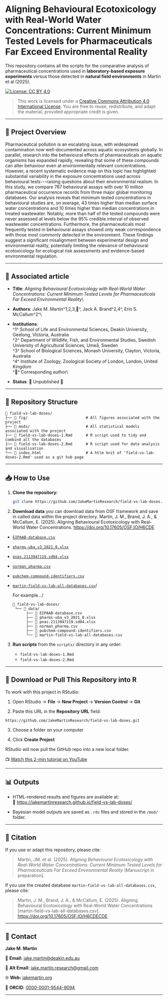 # Aligning Behavioural Ecotoxicology with Real-World Water Concentrations: Current Minimum Tested Levels for Pharmaceuticals Far Exceed Environmental Reality

This repository contains all the scripts for the comparative analysis of pharmaceutical concentrations used in **laboratory-based exposure experiments** versus those detected in **natural field environments** in Martin et al (2025).

[![License: CC BY 4.0](https://img.shields.io/badge/License-CC%20BY%204.0-lightgrey.svg)](https://creativecommons.org/licenses/by/4.0/)

> This work is licensed under a [Creative Commons Attribution 4.0 International License](https://creativecommons.org/licenses/by/4.0/). You are free to reuse, redistribute, and adapt the material, provided appropriate credit is given.

------------------------------------------------------------------------

## 📖 Project Overview

Pharmaceutical pollution is an escalating issue, with widespread contamination now well-documented across aquatic ecosystems globally. In parallel, research into the behavioural effects of pharmaceuticals on aquatic organisms has expanded rapidly, revealing that some of these compounds can alter behaviour even at environmentally relevant concentrations. However, a recent systematic evidence map on this topic has highlighted substantial variability in the exposure concentrations used across behavioural tests---raising questions about their environmental realism. In this study, we compare 767 behavioural assays with over 10 million pharmaceutical occurrence records from three major global monitoring databases. Our analysis reveals that minimum tested concentrations in behavioural studies are, on average, 43 times higher than median surface water concentrations and 10 times higher than median concentrations in treated wastewater. Notably, more than half of the tested compounds were never assessed at levels below the 95% credible interval of observed wastewater concentrations. Furthermore, the pharmaceuticals most frequently tested in behavioural assays showed only weak correspondence with those most commonly detected in the environment. These findings suggest a significant misalignment between experimental design and environmental reality, potentially limiting the relevance of behavioural ecotoxicology for ecological risk assessments and evidence-based environmental regulation.

------------------------------------------------------------------------

## 📝 Associated article

-   **Title**: *Aligning Behavioural Ecotoxicology with Real-World Water Concentrations: Current Minimum Tested Levels for Pharmaceuticals Far Exceed Environmental Reality*\

-   **Authors**: Jake M. Martin^1,2,3,📩^, Jack A. Brand^2,4^, Erin S. McCallum^2^\

-   **Institutions**:\
    ^1^ School of Life and Environmental Sciences, Deakin University, Geelong, Victoria, Australia\
    ^2^ Department of Wildlife, Fish, and Environmental Studies, Swedish University of Agricultural Sciences, Umeå, Sweden\
    ^3^ School of Biological Sciences, Monash University, Clayton, Victoria, Australia\
    ^4^ Institute of Zoology, Zoological Society of London, London, United Kingdom\
    ^📩^ Corresponding author\

-   **Status**: 🚧 Unpublished 🚧

------------------------------------------------------------------------

## 📁 Repository Structure

```         
📂 field-vs-lab-doses/
├── 📂 fig/                          # All figures associated with the project
├── 📂 mods/                         # All statistical models associated with the project
├── 📄 field-vs-lab-doses-1.Rmd      # R script used to tidy and combind all the databases 
├── 📄 field-vs-lab-doses-2.Rmd      # R script used for data analysis and visualisation  
└── 📄 index.html                    # A htlm knit of 'field-vs-lab-doses-2.Rmd' used as a git hub page
```

------------------------------------------------------------------------

## 📥 How to Use

1.  **Clone the repository:**

    ``` bash
    git clone https://github.com/JakeMartinResearch/field-vs-lab-doses.git
    ```

2.  **Download data** you can download data from OSF framework and save in called data within the project directory. Martin, J. M., Brand, J. A., & McCallum, E. (2025). Aligning Behavioural Ecotoxicology with Real-World Water Concentrations. <https://doi.org/10.17605/OSF.IO/H6CDE>

-   [`EIPAAB-database.csv`](https://osf.io/uvnht/download)

-   [`pharms-uba_v3_2021_0.xlsx`](https://osf.io/6a7vd/download)

-   [`pnas.2113947119.sd04.xlsx`](https://osf.io/gp5tw/download)

-   [`norman_pharma.csv`](https://osf.io/g6h37/download)

-   [`pubchem-compound-identifiers.csv`](https://osf.io/pqnbx/download)

-   [`martin-field-vs-lab-all-databases.csv`](https://osf.io/ht6sk/download)/

    For example.../

    ```         
    📂 field-vs-lab-doses/
     └── 📂 data/  
          ├── 📄 EIPAAB-database.csv
          ├── 📄 pharms-uba_v3_2021_0.xlsx
          ├── 📄 pnas.2113947119.sd04.xlsx
          ├── 📄 norman_pharma.csv
          ├── 📄 pubchem-compound-identifiers.csv
          └── 📄 martin-field-vs-lab-all-databases.csv
    ```

3.  **Run scripts** from the `scripts/` directory in any order:

    -   `field-vs-lab-doses-1.Rmd`
    -   `field-vs-lab-doses-2.Rmd`

------------------------------------------------------------------------

## 📜 Download or Pull This Repository into R

To work with this project in RStudio:

1.  Open RStudio → **File** → **New Project** → **Version Control** → **Git**

2.  Paste this URL in the **Repository URL** field:

```{=html}
https://github.com/JakeMartinResearch/field-vs-lab-doses.git
```
3.  Choose a folder on your computer

4.  Click **Create Project**

RStudio will now pull the GitHub repo into a new local folder.

📺 [Watch this 2-min tutorial on YouTube](https://www.youtube.com/watch?v=HzTqHk4XjQQ)

------------------------------------------------------------------------

## 📊 Outputs

-   HTML-rendered results and figures are available at:\
    📍 <https://jakemartinresearch.github.io/field-vs-lab-doses/>

-   Bayesian model outputs are saved as `.rds` files and stored in the `/mod/` folder.

------------------------------------------------------------------------

## 📑 Citation

If you use or adapt this repository, please cite:

> Martin, JM. et al. (2025). *Aligning Behavioural Ecotoxicology with Real-World Water Concentrations: Current Minimum Tested Levels for Pharmaceuticals Far Exceed Environmental Reality* [Manuscript in preparation].

If you use the created database `martin-field-vs-lab-all-databases.csv`, please cite:

> Martin, J. M., Brand, J. A., & McCallum, E. (2025). Aligning Behavioural Ecotoxicology with Real-World Water Concentrations [martin-field-vs-lab-all-databases.csv]. <https://doi.org/10.17605/OSF.IO/H6CDECDE>

------------------------------------------------------------------------

## 📩 Contact

**Jake M. Martin**

📧 **Email:** [jake.martin\@deakin.edu.au](mailto:jake.martin@deakin.edu.au)

📧 **Alt Email:** [jake.martin.research\@gmail.com](mailto:jake.martin.research@gmail.com)

🌐 **Web:** [jakemartin.org](https://jakemartin.org/)

🧪 **ORCID**: [0000-0001-9544-9094](https://orcid.org/0000-0001-9544-9094)

------------------------------------------------------------------------
